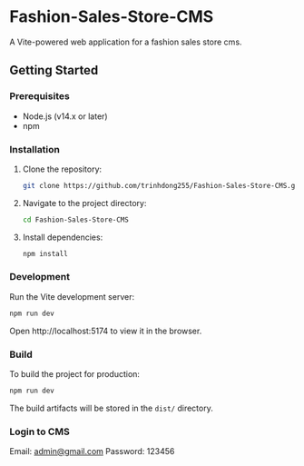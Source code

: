 # Fashion-Sales-Store-CMS

A Vite-powered web application for a fashion sales store cms.

## Getting Started

### Prerequisites

- Node.js (v14.x or later)
- npm

### Installation

1. Clone the repository:

   ```bash
   git clone https://github.com/trinhdong255/Fashion-Sales-Store-CMS.git
   ```

2. Navigate to the project directory:

   ```bash
   cd Fashion-Sales-Store-CMS
   ```

3. Install dependencies:

   ```bash
   npm install
   ```

### Development

Run the Vite development server:

```bash
npm run dev
```

Open http://localhost:5174 to view it in the browser.

### Build

To build the project for production:

```bash
npm run dev
```

The build artifacts will be stored in the `dist/` directory.

### Login to CMS

Email: admin@gmail.com
Password: 123456
